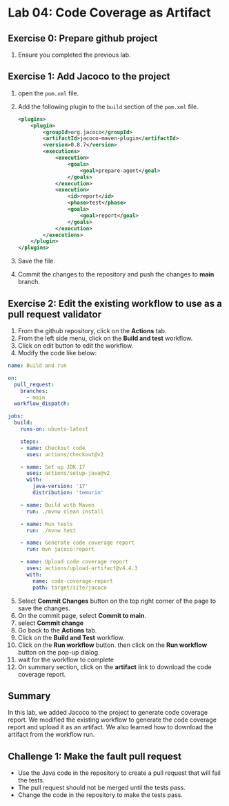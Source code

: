 
# Lab 04: Code Coverage as Artifact

## Exercise 0: Prepare github project

1. Ensure you completed the previous lab.

## Exercise 1: Add Jacoco to the project

1. open the `pom.xml` file.
2. Add the following plugin to the `build` section of the `pom.xml` file.

    ```xml
    <plugins>
        <plugin>
            <groupId>org.jacoco</groupId>
            <artifactId>jacoco-maven-plugin</artifactId>
            <version>0.8.7</version>
            <executions>
                <execution>
                    <goals>
                        <goal>prepare-agent</goal>
                    </goals>
                </execution>
                <execution>
                    <id>report</id>
                    <phase>test</phase>
                    <goals>
                        <goal>report</goal>
                    </goals>
                </execution>
            </executions>
        </plugin>
    </plugins>
    ```
3. Save the file.
4. Commit the changes to the repository and push the changes to **main** branch.

## Exercise 2: Edit the existing workflow to use as a pull request validator

1. From the github repository, click on the **Actions** tab.
2. From the left side menu, click on the **Build and test** workflow.
3. Click on edit button to edit the workflow.
4. Modify the code like below:

```yml
name: Build and run

on:
  pull_request:
    branches:
      - main
  workflow_dispatch:

jobs:
  build:
    runs-on: ubuntu-latest

    steps:
    - name: Checkout code
      uses: actions/checkout@v2

    - name: Set up JDK 17
      uses: actions/setup-java@v2
      with:
        java-version: '17'
        distribution: 'temurin'

    - name: Build with Maven
      run: ./mvnw clean install

    - name: Run tests
      run: ./mvnw test

    - name: Generate code coverage report
      run: mvn jacoco:report

    - name: Upload code coverage report
      uses: actions/upload-artifact@v4.4.3
      with:
        name: code-coverage-report
        path: target/site/jacoco
```
   
5. Select **Commit Changes** button on the top right corner of the page to save the changes.
6. On the commit page, select **Commit to main**.
7. select **Commit change**
8. Go back to the **Actions** tab.
9. Click on the **Build and Test** workflow.
10. Click on the **Run workflow** button. then click on the **Run workflow** button on the pop-up dialog.
11. wait for the workflow to complete
12. On summary section, click on the **artifact** link to download the code coverage report.


## Summary 

In this lab, we added Jacoco to the project to generate code coverage report. We modified the existing workflow to generate the code coverage report and upload it as an artifact. We also learned how to download the artifact from the workflow run.

## Challenge 1: Make the fault pull request 

- Use the Java code in the repository to create a pull request that will fail the tests.
- The pull request should not be merged until the tests pass.
- Change the code in the repository to make the tests pass.